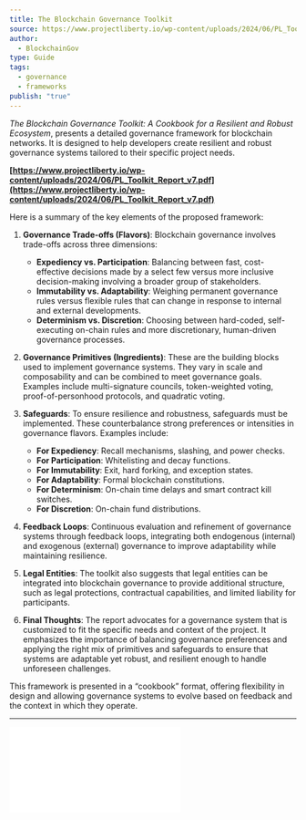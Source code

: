 ```yaml
---
title: The Blockchain Governance Toolkit
source: https://www.projectliberty.io/wp-content/uploads/2024/06/PL_Toolkit_Report_v7.pdf
author:
  - BlockchainGov
type: Guide
tags:
  - governance
  - frameworks
publish: "true"
---
```


*The Blockchain Governance Toolkit: A Cookbook for a Resilient and Robust Ecosystem*, presents a detailed governance framework for blockchain networks. It is designed to help developers create resilient and robust governance systems tailored to their specific project needs. 

**[https://www.projectliberty.io/wp-content/uploads/2024/06/PL_Toolkit_Report_v7.pdf](https://www.projectliberty.io/wp-content/uploads/2024/06/PL_Toolkit_Report_v7.pdf)**

Here is a summary of the key elements of the proposed framework:

1. **Governance Trade-offs (Flavors)**: 
   Blockchain governance involves trade-offs across three dimensions: 
   - **Expediency vs. Participation**: Balancing between fast, cost-effective decisions made by a select few versus more inclusive decision-making involving a broader group of stakeholders.
   - **Immutability vs. Adaptability**: Weighing permanent governance rules versus flexible rules that can change in response to internal and external developments.
   - **Determinism vs. Discretion**: Choosing between hard-coded, self-executing on-chain rules and more discretionary, human-driven governance processes.

2. **Governance Primitives (Ingredients)**: 
   These are the building blocks used to implement governance systems. They vary in scale and composability and can be combined to meet governance goals. Examples include multi-signature councils, token-weighted voting, proof-of-personhood protocols, and quadratic voting.

3. **Safeguards**: 
   To ensure resilience and robustness, safeguards must be implemented. These counterbalance strong preferences or intensities in governance flavors. Examples include:
   - **For Expediency**: Recall mechanisms, slashing, and power checks.
   - **For Participation**: Whitelisting and decay functions.
   - **For Immutability**: Exit, hard forking, and exception states.
   - **For Adaptability**: Formal blockchain constitutions.
   - **For Determinism**: On-chain time delays and smart contract kill switches.
   - **For Discretion**: On-chain fund distributions.

4. **Feedback Loops**: 
   Continuous evaluation and refinement of governance systems through feedback loops, integrating both endogenous (internal) and exogenous (external) governance to improve adaptability while maintaining resilience.

5. **Legal Entities**: 
   The toolkit also suggests that legal entities can be integrated into blockchain governance to provide additional structure, such as legal protections, contractual capabilities, and limited liability for participants.

6. **Final Thoughts**: 
   The report advocates for a governance system that is customized to fit the specific needs and context of the project. It emphasizes the importance of balancing governance preferences and applying the right mix of primitives and safeguards to ensure that systems are adaptable yet robust, and resilient enough to handle unforeseen challenges. 

This framework is presented in a “cookbook” format, offering flexibility in design and allowing governance systems to evolve based on feedback and the context in which they operate.

---

![](attachments/PL_Toolkit_Report_v7.pdf)